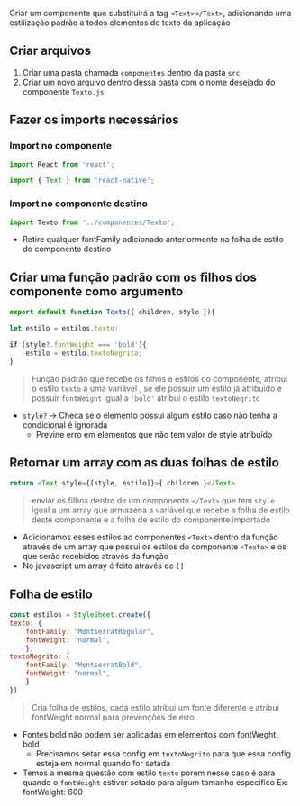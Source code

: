 Criar um componente que substituirá a tag `<Text></Text>`, adicionando uma estilização padrão a todos elementos de texto da aplicação

## Criar arquivos
1. Criar uma pasta chamada `componentes` dentro da pasta `src`
2. Criar um novo arquivo dentro dessa pasta com o nome desejado do componente `Texto.js`

## Fazer os imports necessários
### Import no componente 
```javascript
import React from 'react';

import { Text } from 'react-native';
```

### Import no componente destino 
```javascript
import Texto from '../componentes/Texto';
```

- Retire qualquer fontFamily adicionado anteriormente na folha de estilo do componente destino

## Criar uma função padrão com os filhos dos componente como argumento 
```javascript
export default function Texto({ children, style }){

let estilo = estilos.texto;

if (style?.fontWeight === 'bold'){
	estilo = estilo.textoNegrito;
}
```
> Função padrão que recebe os filhos e estilos do componente, atribui o estilo `texto` a uma variável , se ele possuir um estilo já atribuído e  possuir `fontWeight`  igual a `'bold'`  atribui o estilo `textoNegrito`

- `style?` -> Checa se o elemento possui algum estilo caso não tenha a condicional é ignorada
	- Previne erro em elementos que não tem valor de style atribuído

## Retornar um array com as duas folhas de estilo 
```javascript
return <Text style={[style, estilo]}>{ children }</Text>
```
>enviar os filhos dentro de um componente `</Text>` que tem `style` igual a um array que armazena a variável que recebe a folha de estilo deste componente e a folha de estilo do componente importado

- Adicionamos esses estilos ao componentes `<Text>` dentro da função através de um array que possui os estilos do componente `<Texto>` e os que serão recebidos através da função
-  No javascript um array é feito através de `[]`

## Folha de estilo 
```javascript
const estilos = StyleSheet.create({
texto: {
	fontFamily: "MontserratRegular",
	fontWeight: "normal",
	},
textoNegrito: {
	fontFamily: "MontserratBold",
	fontWeight: "normal",
	}
})
```
> Cria folha de estilos, cada estilo atribui um fonte diferente e atribui fontWeight normal para prevenções de erro 

- Fontes bold não podem ser aplicadas em elementos com fontWeght: bold
	- Precisamos setar essa config em `textoNegrito` para que essa config esteja em normal quando for setada 
- Temos a mesma questão com estilo `texto` porem nesse caso é para  quando o `fontWeight` estiver setado para algum tamanho especifico Ex: fontWeight: 600





